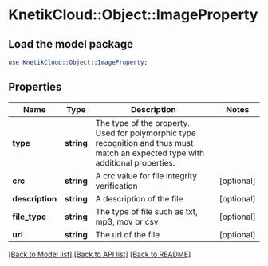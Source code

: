 # KnetikCloud::Object::ImageProperty

## Load the model package
```perl
use KnetikCloud::Object::ImageProperty;
```

## Properties
Name | Type | Description | Notes
------------ | ------------- | ------------- | -------------
**type** | **string** | The type of the property. Used for polymorphic type recognition and thus must match an expected type with additional properties. | 
**crc** | **string** | A crc value for file integrity verification | [optional] 
**description** | **string** | A description of the file | [optional] 
**file_type** | **string** | The type of file such as txt, mp3, mov or csv | [optional] 
**url** | **string** | The url of the file | [optional] 

[[Back to Model list]](../README.md#documentation-for-models) [[Back to API list]](../README.md#documentation-for-api-endpoints) [[Back to README]](../README.md)


